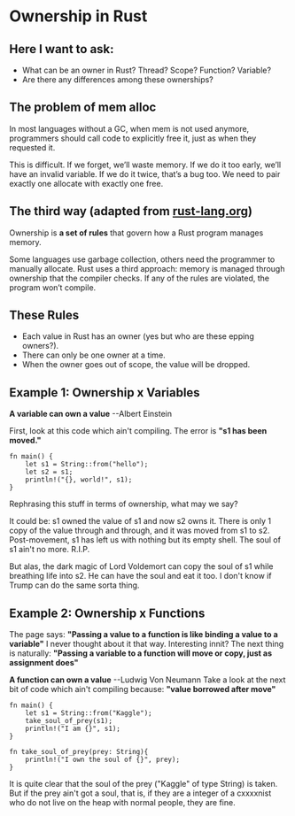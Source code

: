 # Ownership in Rust

## Here I want to ask:

- What can be an owner in Rust? Thread? Scope? Function? Variable?
- Are there any differences among these ownerships?

## The problem of mem alloc

In most languages without a GC, when mem is not used anymore, programmers should call code to explicitly free it, just as when they requested it. 

This is difficult. If we forget, we’ll waste memory. If we do it too early, we’ll have an invalid variable. If we do it twice, that’s a bug too. We need to pair exactly one allocate with exactly one free.

## The third way (adapted from [rust-lang.org](https://doc.rust-lang.org/book/ch04-01-what-is-ownership.html#:~:text=Ownership%20is%20a%20set%20of,a%20computer's%20memory%20while%20running.))

Ownership is **a set of rules** that govern how a Rust program manages memory. 

Some languages use garbage collection, others need the programmer to manually allocate. Rust uses a third approach: memory is managed through ownership that the compiler checks. If any of the rules are violated, the program won’t compile.

## These Rules

- Each value in Rust has an owner (yes but who are these epping owners?).
- There can only be one owner at a time.
- When the owner goes out of scope, the value will be dropped.

## Example 1: Ownership x Variables

**A variable can own a value** --Albert Einstein

First, look at this code which ain't compiling. The error is **"s1 has been moved."**
```
fn main() {
    let s1 = String::from("hello");
    let s2 = s1;
    println!("{}, world!", s1);
}
```
Rephrasing this stuff in terms of ownership, what may we say?

It could be: s1 owned the value of s1 and now s2 owns it. There is only 1 copy of the value through and through, and it was moved from s1 to s2. Post-movement, s1 has left us with nothing but its empty shell. The soul of s1 ain't no more. R.I.P. 

But alas, the dark magic of Lord Voldemort can copy the soul of s1 while breathing life into s2. He can have the soul and eat it too. I don't know if Trump can do the same sorta thing.

## Example 2: Ownership x Functions

The page says: **"Passing a value to a function is like binding a value to a variable"**
I never thought about it that way. Interesting innit? The next thing is naturally: **"Passing a variable to a function will move or copy, just as assignment does"**

**A function can own a value** --Ludwig Von Neumann
Take a look at the next bit of code which ain't compiling because:  **"value borrowed after move"**
```
fn main() {
    let s1 = String::from("Kaggle");
    take_soul_of_prey(s1);
    println!("I am {}", s1);
}

fn take_soul_of_prey(prey: String){
    println!("I own the soul of {}", prey);
}
```
It is quite clear that the soul of the prey ("Kaggle" of type String) is taken. But if the prey ain't got a soul, that is, if they are a integer of a cxxxxnist who do not live on the heap with normal people, they are fine.
